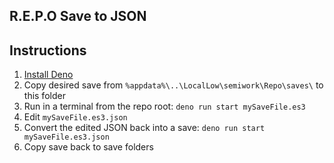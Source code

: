 ## R.E.P.O Save to JSON

## Instructions

1. [Install Deno](https://docs.deno.com/runtime/getting_started/installation/)
3. Copy desired save from `%appdata%\..\LocalLow\semiwork\Repo\saves\` to this folder
4. Run in a terminal from the repo root: `deno run start mySaveFile.es3`
5. Edit `mySaveFile.es3.json`
6. Convert the edited JSON back into a save: `deno run start mySaveFile.es3.json`
7. Copy save back to save folders